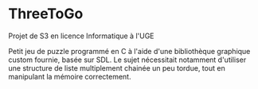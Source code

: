 # ThreeToGo

Projet de S3 en licence Informatique à l'UGE

Petit jeu de puzzle programmé en C à l'aide d'une bibliothèque graphique custom fournie, basée sur SDL.
Le sujet nécessitait notamment d'utiliser une structure de liste multiplement chainée un peu tordue, tout en
manipulant la mémoire correctement.
